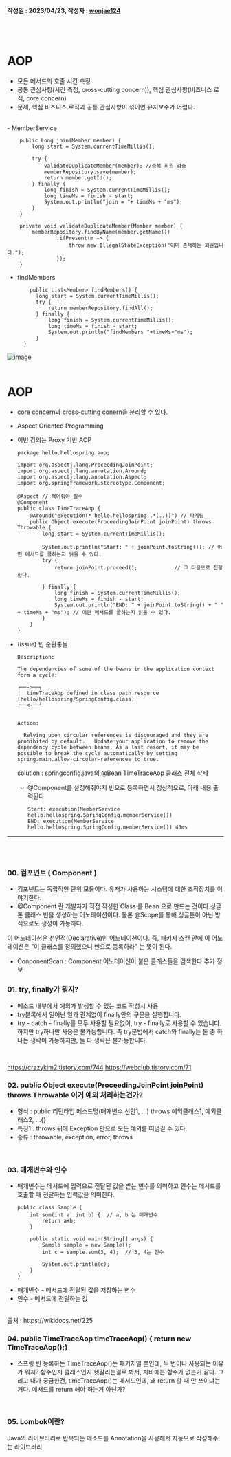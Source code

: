 #### 작성일 : 2023/04/23, 작성자 : [wonjae124](https://github.com/wonjae124)

<br/><br/>
# AOP 
- 모든 메서드의 호출 시간 측정
- 공통 관심사항(시간 측정, cross-cutting concern)), 핵심 관심사항(비즈니스 로직, core concern)
- 문제, 핵심 비즈니스 로직과 공통 관심사항이 섞이면 유지보수가 어렵다.
<br/>
- MemberService
  
  ```
      public Long join(Member member) {
          long start = System.currentTimeMillis();

          try {
              validateDuplicateMember(member); //중복 회원 검증
              memberRepository.save(member);
              return member.getId();
          } finally {
              long finish = System.currentTimeMillis();
              long timeMs = finish - start;
              System.out.println("join = "+ timeMs + "ms");
          }
      }

      private void validateDuplicateMember(Member member) {
          memberRepository.findByName(member.getName())
                  .ifPresent(m -> {
                      throw new IllegalStateException("이미 존재하는 회원입니다.");
                  });
      }
  ```
  
  - findMembers
    ```
        public List<Member> findMembers() {
          long start = System.currentTimeMillis();
          try {
              return memberRepository.findAll();
          } finally {
              long finish = System.currentTimeMillis();
              long timeMs = finish - start;
              System.out.println("findMembers "+timeMs+"ms");
          }
      }
    ```
  
![image](https://user-images.githubusercontent.com/67944072/233813257-824e4256-b6a0-42f3-b6be-e9085d30d4dc.png)
<br/><br/>

# AOP 
- core concern과 cross-cutting conern을 분리할 수 있다.
- Aspect Oriented Programming
- 이번 강의는 Proxy 기반 AOP
  ```
  package hello.hellospring.aop;

  import org.aspectj.lang.ProceedingJoinPoint;
  import org.aspectj.lang.annotation.Around;
  import org.aspectj.lang.annotation.Aspect;
  import org.springframework.stereotype.Component;

  @Aspect // 적어줘야 필수
  @Component
  public class TimeTraceAop {
      @Around("execution(* hello.hellospring..*(..))") // 타게팅
      public Object execute(ProceedingJoinPoint joinPoint) throws Throwable {
          long start = System.currentTimeMillis();

          System.out.println("Start: " + joinPoint.toString()); // 어떤 메서드를 콜하는지 읽을 수 있다.
          try {
              return joinPoint.proceed();            // 그 다음으로 진행한다.

          } finally {
              long finish = System.currentTimeMillis();
              long timeMs = finish - start;
              System.out.println("END: " + joinPoint.toString() + " " + timeMs + "ms"); // 어떤 메서드를 콜하는지 읽을 수 있다.
          }
      }
  }

  ```
- (issue) 빈 순환충돌
  ```
  Description:

  The dependencies of some of the beans in the application context form a cycle:

  ┌──->──┐
  |  timeTraceAop defined in class path resource [hello/hellospring/SpringConfig.class]
  └──<-──┘


  Action:

    Relying upon circular references is discouraged and they are prohibited by default.   Update your application to remove the dependency cycle between beans. As a last resort, it may be possible to break the cycle automatically by setting spring.main.allow-circular-references to true.
  ```

  solution : springconfig.java의 @Bean TimeTraceAop 클래스 전체 삭제
  
  - @Component를 설정해줘야지 빈으로 등록하면서 정상적으로, 아래 내용 출력된다
    
    ```
    Start: execution(MemberService hello.hellospring.SpringConfig.memberService())
    END: execution(MemberService hello.hellospring.SpringConfig.memberService()) 43ms
    ```

---
<br/><br/>

### 00. 컴포넌트 ( Component )
- 컴포넌트는 독립적인 단위 모듈이다. 유저가 사용하는 시스템에 대한 조작장치를 이야기한다.
- @Component 란 
  개발자가 직접 작성한 Class 를 Bean 으로 만드는 것이다.싱글톤 클래스 빈을 생성하는 어노테이션이다. 물론 @Scope를 통해 싱글톤이 아닌 방식으로도 생성이 가능하다.

이 어노테이션은 선언적(Declarative)인 어노테이션이다.
즉, 패키지 스캔 안에 이 어노테이션은 "이 클래스를 정의했으니 빈으로 등록하라" 는 뜻이 된다.
* ConponentScan : Component 어노테이션이 붙은 클래스들을 검색한다.추가 정보

### 01. try, finally가 뭐지?
- 메소드 내부에서 예외가 발생할 수 있는 코드 작성시 사용
- try블록에서 일어난 일과 관계없이 finally안의 구문을 실행합니다. 
- try - catch - finally를 모두 사용할 필요없이, try - finally로 사용할 수 있습니다. 하지만 try하나만 사용은 불가능합니다. 즉 try문법에서 catch와 finally는 둘 중 하나는 생략이 가능하지만, 둘 다 생략은 불가능합니다.
<br/>

https://crazykim2.tistory.com/744
https://webclub.tistory.com/71
<br/>

### 02. public Object execute(ProceedingJoinPoint joinPoint) throws Throwable 이거 예외 처리하는건가?
- 형식 : public 리턴타입 메소드명(매개변수 선언1, ...) throws 예외클래스1, 예외클래스2, ...{}
- 특징1 : throws 뒤에 Exception 만으로 모든 예외를 떠넘길 수 있다.
- 종류 : throwable, exception, error, throws
 <br/>

### 03. 매개변수와 인수
- 매개변수는 메서드에 입력으로 전달된 값을 받는 변수를 의미하고 인수는 메서드를 호출할 때 전달하는 입력값을 의미한다.
  ```
  public class Sample {
      int sum(int a, int b) {  // a, b 는 매개변수
          return a+b;
      }

      public static void main(String[] args) {
          Sample sample = new Sample();
          int c = sample.sum(3, 4);  // 3, 4는 인수

          System.out.println(c);
      }
  }
  ```
- 매개변수 - 메서드에 전달된 값을 저장하는 변수
- 인수 - 메서드에 전달하는 값
<br/>
출처 : https://wikidocs.net/225
<br/>

### 04. public TimeTraceAop timeTraceAop() { return new TimeTraceAop();}
- 스프링 빈 등록하는 TimeTraceAop()는 패키지일 뿐인데, 두 번이나 사용되는 이유가 뭐지? 
함수인지 클래스인지 헷갈리는걸로 봐서, 자바에는 함수가 없는거 같다.
그리고 내가 궁금한건, timeTraceAop()는 메서드인데, 왜 return 할 때 안 쓰이냐는거다.
메서드를 return 해야 하는거 아닌가?
<br/>

### 05. Lombok이란?
Java의 라이브러리로 반복되는 메소드를 Annotation을 사용해서 자동으로 작성해주는 라이브러리

<br/><br/>
